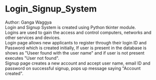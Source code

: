 # Login_Signup_System
Author: Ganga Waggya<br>
Login and Signup System is created using Python tkinter module.<br>
Logins are used to gain the access and control computers, networks and other services and devices.<br>
Login page allows new applicants to register through their login ID and Password which is created initially, If user is present in the database is shows as "Useer found with the user name" and if user is not present executes "User not found". <br>
Signup page creates a new account and accept user name, email ID and password on successful signup, pops up message saying "Account created".
